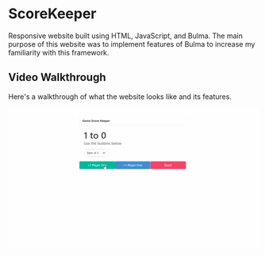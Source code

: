 # ScoreKeeper
Responsive website built using HTML, JavaScript, and Bulma. The main purpose of this website was to implement features of Bulma to increase my familiarity with this framework. 

## Video Walkthrough

Here's a walkthrough of what the website looks like and its features.

<img src='score_keeper_walkthrough.gif' title='Video Walkthrough' width='1000' alt='Video Walkthrough' />

